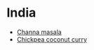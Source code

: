 # India

- [Channa masala](../recipes/channa-masala.md)
- [Chickpea coconut curry](../recipes/chickpea-coconut-curry.md)